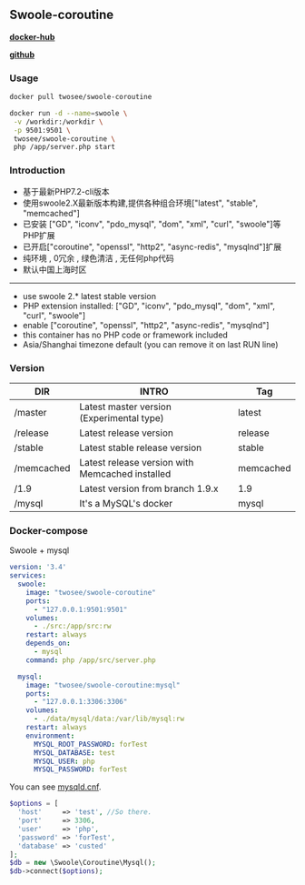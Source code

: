 ## Swoole-coroutine

[**docker-hub**](https://hub.docker.com/r/twosee/swoole-coroutine/) 

[**github**](https://github.com/twose/swoole-coroutine-docker)

### Usage

```Bash
docker pull twosee/swoole-coroutine
```

```Bash
docker run -d --name=swoole \
 -v /workdir:/workdir \
 -p 9501:9501 \
 twosee/swoole-coroutine \
 php /app/server.php start
```

### Introduction

- 基于最新PHP7.2-cli版本
- 使用swoole2.X最新版本构建,提供各种组合环境["latest", "stable", "memcached"]
- 已安装 ["GD", "iconv", "pdo_mysql", "dom", "xml", "curl", "swoole"]等PHP扩展
- 已开启["coroutine", "openssl", "http2", "async-redis", "mysqlnd"]扩展
- 纯环境 , 0冗余 , 绿色清洁 , 无任何php代码
- 默认中国上海时区

---

- use swoole 2.* latest stable version
- PHP extension installed: ["GD", "iconv", "pdo_mysql", "dom", "xml", "curl", "swoole"]
- enable ["coroutine", "openssl", "http2", "async-redis", "mysqlnd"]
- this container has no PHP code or framework included
- Asia/Shanghai timezone default (you can remove it on last RUN line)

### Version

| DIR        | INTRO                                    | Tag       |
| ---------- | ---------------------------------------- | --------- |
| /master    | Latest master version (Experimental type) | latest    |
| /release   | Latest release version                   | release   |
| /stable    | Latest stable release version            | stable    |
| /memcached | Latest release version with Memcached installed | memcached |
| /1.9       | Latest version from branch 1.9.x         | 1.9       |
| /mysql     | It's a MySQL's docker                    | mysql     |



### Docker-compose

Swoole + mysql

```yaml
version: '3.4'
services:
  swoole:
    image: "twosee/swoole-coroutine"
    ports:
      - "127.0.0.1:9501:9501"
    volumes:
      - ./src:/app/src:rw
    restart: always
    depends_on:
      - mysql
    command: php /app/src/server.php

  mysql:
    image: "twosee/swoole-coroutine:mysql"
    ports:
      - "127.0.0.1:3306:3306"
    volumes:
      - ./data/mysql/data:/var/lib/mysql:rw
    restart: always
    environment:
      MYSQL_ROOT_PASSWORD: forTest
      MYSQL_DATABASE: test
      MYSQL_USER: php
      MYSQL_PASSWORD: forTest
```
You can see [mysqld.cnf](https://github.com/twose/swoole-coroutine-docker/tree/master/mysql).

```php
$options = [
  'host'     => 'test', //So there.
  'port'     => 3306,
  'user'     => 'php',
  'password' => 'forTest',
  'database' => 'custed'
];
$db = new \Swoole\Coroutine\Mysql();
$db->connect($options);
```

